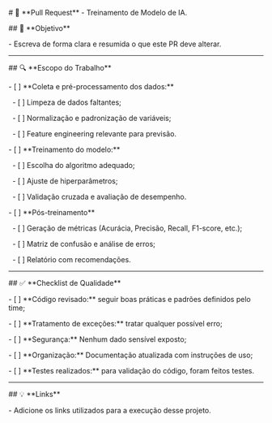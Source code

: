 \# 🤖 \*\*Pull Request\*\* - Treinamento de Modelo de IA.

\## 📄 \*\*Objetivo\*\*

\- Escreva de forma clara e resumida o que este PR deve alterar.



---



\## 🔍 \*\*Escopo do Trabalho\*\*

\- \[ ] \*\*Coleta e pré-processamento dos dados:\*\*  

&nbsp; - \[ ] Limpeza de dados faltantes;

&nbsp; - \[ ] Normalização e padronização de variáveis;  

&nbsp; - \[ ] Feature engineering relevante para previsão.



\- \[ ] \*\*Treinamento do modelo:\*\*  

&nbsp; - \[ ] Escolha do algoritmo adequado;  

&nbsp; - \[ ] Ajuste de hiperparâmetros;  

&nbsp; - \[ ] Validação cruzada e avaliação de desempenho.



\- \[ ] \*\*Pós-treinamento\*\*  

&nbsp; - \[ ] Geração de métricas (Acurácia, Precisão, Recall, F1-score, etc.);  

&nbsp; - \[ ] Matriz de confusão e análise de erros;  

&nbsp; - \[ ] Relatório com recomendações.



---



\## ✅ \*\*Checklist de Qualidade\*\*

\- \[ ] \*\*Código revisado:\*\* seguir boas práticas e padrões definidos pelo time;

\- \[ ] \*\*Tratamento de exceções:\*\* tratar qualquer possível erro;

\- \[ ] \*\*Segurança:\*\* Nenhum dado sensível exposto;

\- \[ ] \*\*Organização:\*\* Documentação atualizada com instruções de uso;

\- \[ ] \*\*Testes realizados:\*\* para validação do código, foram feitos testes.



---



\## 💡 \*\*Links\*\*

\- Adicione os links utilizados para a execução desse projeto.